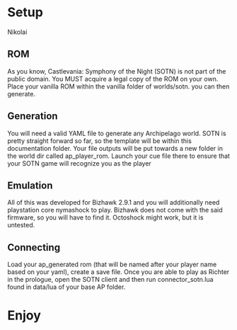# Setup
Nikolai


## ROM

As you know, Castlevania: Symphony of the Night (SOTN) is not part of the public domain. You MUST acquire a legal copy 
of the ROM on your own. Place your vanilla ROM within the vanilla folder of worlds/sotn. you can then generate.


## Generation

You will need a valid YAML file to generate any Archipelago world. SOTN is pretty straight forward so far, so the
template will be within this documentation folder. Your file outputs will be put towards a new folder in the world dir
called ap_player_rom. Launch your cue file there to ensure that your SOTN game will recognize you as the player


## Emulation

All of this was developed for Bizhawk 2.9.1 and you will additionally need playstation core nymashock to play. Bizhawk
does not come with the said firmware, so you will have to find it. Octoshock might work, but it is untested.


## Connecting

Load your ap_generated rom (that will be named after your player name based on your yaml), create a save file. 
Once you are able to play as Richter in the prologue, open the SOTN client and 
then run connector_sotn.lua found in data/lua of your base AP folder.


# Enjoy